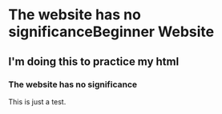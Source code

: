 # The website has no significanceBeginner Website
## I'm doing this to practice my html
### The website has no significance

This is just a test.